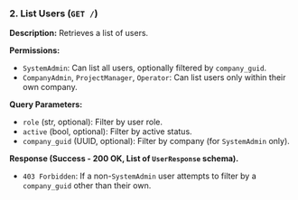### 2. List Users (`GET /`)

**Description:** Retrieves a list of users.

**Permissions:**
*   `SystemAdmin`: Can list all users, optionally filtered by `company_guid`.
*   `CompanyAdmin`, `ProjectManager`, `Operator`: Can list users only within their own company.

**Query Parameters:**
*   `role` (str, optional): Filter by user role.
*   `active` (bool, optional): Filter by active status.
*   `company_guid` (UUID, optional): Filter by company (for `SystemAdmin` only).

**Response (Success - 200 OK, List of `UserResponse` schema).**
*   `403 Forbidden`: If a non-`SystemAdmin` user attempts to filter by a `company_guid` other than their own. 